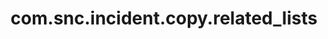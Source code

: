 ---
weight: 1141
layout: page
title: com.snc.incident.copy.related_lists
description: ""
value: "task_ci,task_cmdb_ci_service"
---